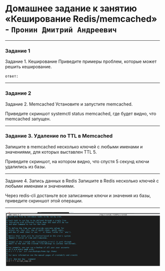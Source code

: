 # Домашнее задание к занятию «Кеширование Redis/memcached» - `Пронин Дмитрий Андреевич`

---

### Задание 1
Задание 1. Кеширование
Приведите примеры проблем, которые может решить кеширование.

```
ответ: 
```

---

### Задание 2

Задание 2. Memcached
Установите и запустите memcached.

Приведите скриншот systemctl status memcached, где будет видно, что memcached запущен.





---

### Задание 3. Удаление по TTL в Memcached
Запишите в memcached несколько ключей с любыми именами и значениями, для которых выставлен TTL 5.

Приведите скриншот, на котором видно, что спустя 5 секунд ключи удалились из базы.



---

Задание 4. Запись данных в Redis
Запишите в Redis несколько ключей с любыми именами и значениями.

Через redis-cli достаньте все записанные ключи и значения из базы, приведите скриншот этой операции.


---

![скрин](https://github.com/dmitriypronin48/fork-cicd/blob/main/img/z2-2.jpg)

